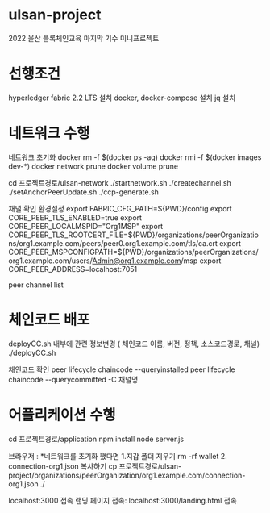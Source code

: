 # ulsan-project
2022 울산 블록체인교육 마지막 기수 미니프로젝트

# 선행조건
hyperledger fabric 2.2 LTS 설치
docker, docker-compose 설치
jq 설치

# 네트워크 수행
네트워크 초기화 
docker rm -f $(docker ps -aq)
docker rmi -f $(docker images dev-*)
docker network prune
docker volume prune

cd 프로젝트경로/ulsan-network
./startnetwork.sh
./createchannel.sh
./setAnchorPeerUpdate.sh
./ccp-generate.sh

채널 확인
환경설정
export FABRIC_CFG_PATH=${PWD}/config
export CORE_PEER_TLS_ENABLED=true
export CORE_PEER_LOCALMSPID="Org1MSP"
export CORE_PEER_TLS_ROOTCERT_FILE=${PWD}/organizations/peerOrganizations/org1.example.com/peers/peer0.org1.example.com/tls/ca.crt
export CORE_PEER_MSPCONFIGPATH=${PWD}/organizations/peerOrganizations/org1.example.com/users/Admin@org1.example.com/msp
export CORE_PEER_ADDRESS=localhost:7051

peer channel list

# 체인코드 배포
deployCC.sh 내부에 관련 정보변경 ( 체인코드 이름, 버전, 정책, 소스코드경로, 채널)
./deployCC.sh

채인코드 확인
peer lifecycle chaincode --queryinstalled
peer lifecycle chaincode --querycommitted -C 채널명

# 어플리케이션 수행
cd 프로젝트경로/application
npm install
node server.js

브라우저 : 
*네트워크를 초기화 했다면 
1.지갑 폴더 지우기
rm -rf wallet
2. connection-org1.json 복사하기
cp 프로젝트경로/ulsan-project/organizations/peerOrganization/org1.example.com/connection-org1.json ./

localhost:3000 접속
랜딩 페이지 접속: localhost:3000/landing.html 접속
